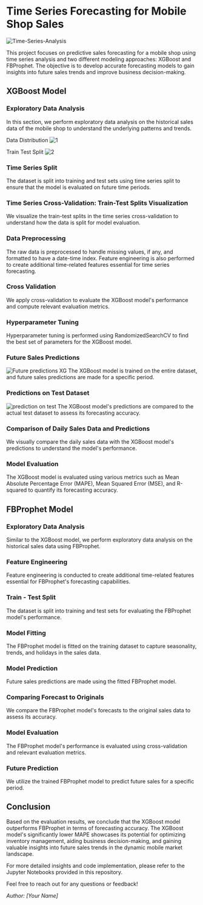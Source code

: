 # Time Series Forecasting for Mobile Shop Sales

![Time-Series-Analysis](https://github.com/Aravinth-Megnath/Time-Series-Forecasting/assets/120720408/dfb7e257-dc8a-48cc-a856-850fccadb318)

This project focuses on predictive sales forecasting for a mobile shop using time series analysis and two different modeling approaches: XGBoost and FBProphet. The objective is to develop accurate forecasting models to gain insights into future sales trends and improve business decision-making.

## XGBoost Model

### Exploratory Data Analysis

In this section, we perform exploratory data analysis on the historical sales data of the mobile shop to understand the underlying patterns and trends.

Data Distribution
![1](https://github.com/Aravinth-Megnath/Time-Series-Forecasting/assets/120720408/9cbd80a0-35d8-4228-9075-1b235298551b)

Train Test Split
![2](https://github.com/Aravinth-Megnath/Time-Series-Forecasting/assets/120720408/772d7fd4-8a24-4249-a9cd-2c03022b0976)

### Time Series Split

The dataset is split into training and test sets using time series split to ensure that the model is evaluated on future time periods.


### Time Series Cross-Validation: Train-Test Splits Visualization

We visualize the train-test splits in the time series cross-validation to understand how the data is split for model evaluation.

### Data Preprocessing

The raw data is preprocessed to handle missing values, if any, and formatted to have a date-time index. Feature engineering is also performed to create additional time-related features essential for time series forecasting.

### Cross Validation

We apply cross-validation to evaluate the XGBoost model's performance and compute relevant evaluation metrics.

### Hyperparameter Tuning

Hyperparameter tuning is performed using RandomizedSearchCV to find the best set of parameters for the XGBoost model.

### Future Sales Predictions
![Future predictions XG](https://github.com/Aravinth-Megnath/Time-Series-Forecasting/assets/120720408/a0b4f193-eb39-41bc-8a86-7d9ecc8f10ad)
The XGBoost model is trained on the entire dataset, and future sales predictions are made for a specific period.

### Predictions on Test Dataset
![prediction on test](https://github.com/Aravinth-Megnath/Time-Series-Forecasting/assets/120720408/dd97776d-aeb4-4f97-92c3-a4290a44d0d8)
The XGBoost model's predictions are compared to the actual test dataset to assess its forecasting accuracy.

### Comparison of Daily Sales Data and Predictions

We visually compare the daily sales data with the XGBoost model's predictions to understand the model's performance.

### Model Evaluation

The XGBoost model is evaluated using various metrics such as Mean Absolute Percentage Error (MAPE), Mean Squared Error (MSE), and R-squared to quantify its forecasting accuracy.

## FBProphet Model

### Exploratory Data Analysis

Similar to the XGBoost model, we perform exploratory data analysis on the historical sales data using FBProphet.

### Feature Engineering

Feature engineering is conducted to create additional time-related features essential for FBProphet's forecasting capabilities.

### Train - Test Split

The dataset is split into training and test sets for evaluating the FBProphet model's performance.

### Model Fitting

The FBProphet model is fitted on the training dataset to capture seasonality, trends, and holidays in the sales data.

### Model Prediction

Future sales predictions are made using the fitted FBProphet model.

### Comparing Forecast to Originals

We compare the FBProphet model's forecasts to the original sales data to assess its accuracy.

### Model Evaluation

The FBProphet model's performance is evaluated using cross-validation and relevant evaluation metrics.

### Future Prediction

We utilize the trained FBProphet model to predict future sales for a specific period.

## Conclusion

Based on the evaluation results, we conclude that the XGBoost model outperforms FBProphet in terms of forecasting accuracy. The XGBoost model's significantly lower MAPE showcases its potential for optimizing inventory management, aiding business decision-making, and gaining valuable insights into future sales trends in the dynamic mobile market landscape.

For more detailed insights and code implementation, please refer to the Jupyter Notebooks provided in this repository.

Feel free to reach out for any questions or feedback!

*Author: [Your Name]*
